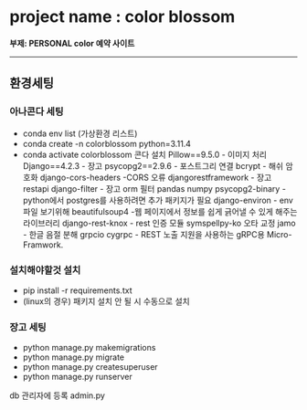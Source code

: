 # project name : color blossom

__부제: PERSONAL color 예약 사이트__

---

## 환경세팅

### 아나콘다 세팅
 - conda env list (가상환경 리스트)
 - conda create -n colorblossom python=3.11.4
 - conda activate colorblossom
콘다 설치 
Pillow==9.5.0 - 이미지 처리
Django==4.2.3 - 장고
psycopg2==2.9.6 - 포스트그리 연결
bcrypt - 해쉬 암호화
django-cors-headers -CORS 오류
djangorestframework - 장고 restapi
django-filter - 장고 orm 필터
pandas
numpy
psycopg2-binary -python에서 postgres를 사용하려면 추가 패키지가 필요
django-environ - env 파일 보기위해
beautifulsoup4 -웹 페이지에서 정보를 쉽게 긁어낼 수 있게 해주는 라이브러리
django-rest-knox - rest 인증 모듈 
symspellpy-ko 오타 교정 
jamo - 한글 음절 분해
grpcio
cygrpc - REST 노출 지원을 사용하는 gRPC용 Micro-Framwork.

### 설치해야할것 설치 
 - pip install -r requirements.txt
 - (linux의 경우) 패키지 설치 안 될 시 수동으로 설치
  
### 장고 세팅
 - python manage.py makemigrations
 - python manage.py migrate
 - python manage.py createsuperuser
 - python manage.py runserver

db 관리자에 등록 admin.py


